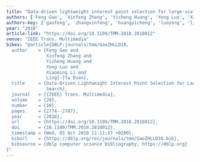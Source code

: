 ```yaml
---
title: "Data-driven lightweight interest point selection for large-scale visual search"
authors: ['Feng Gao', 'Xinfeng Zhang', 'Yicheng Huang', 'Yong Luo', 'Xiaoming Li', 'Ling-Yu Duan']
authors-key: ['gaofeng', 'zhangxinfeng', 'huangyicheng', 'luoyong', 'lixiaoming', 'duanlingyu']
year: "2018"
article-link: "https://doi.org/10.1109/TMM.2018.2818012"
venue: "IEEE Trans. Multimedia"
bibex: "@article{DBLP:journals/tmm/GaoZHLLD18,
  author    = {Feng Gao and
               Xinfeng Zhang and
               Yicheng Huang and
               Yong Luo and
               Xiaoming Li and
               Ling{-}Yu Duan},
  title     = {Data-Driven Lightweight Interest Point Selection for Large-Scale Visual
               Search},
  journal   = {{IEEE} Trans. Multimedia},
  volume    = {20},
  number    = {10},
  pages     = {2774--2787},
  year      = {2018},
  url       = {https://doi.org/10.1109/TMM.2018.2818012},
  doi       = {10.1109/TMM.2018.2818012},
  timestamp = {Wed, 03 Oct 2018 11:11:17 +0200},
  biburl    = {https://dblp.org/rec/journals/tmm/GaoZHLLD18.bib},
  bibsource = {dblp computer science bibliography, https://dblp.org}
}"
---
```

